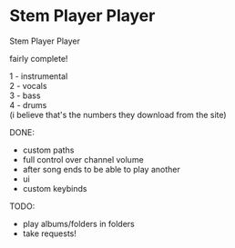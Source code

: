 # Stem Player Player
Stem Player Player

fairly complete!

1 - instrumental\
2 - vocals\
3 - bass\
4 - drums\
(i believe that's the numbers they download from the site)

DONE:
- custom paths
- full control over channel volume
- after song ends to be able to play another
- ui
- custom keybinds

TODO:
- play albums/folders in folders
- take requests!
